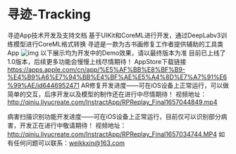 # 寻迹-Tracking
寻迹App技术开发及支持文档
基于UIKit和CoreML进行开发，通过DeepLabv3训练模型进行CoreML格式转换
寻迹是一款为古书画修复工作者提供辅助的工具类App
![img](http://qiniu.liyucreate.com/InstractApp/Simulator%20Screen%20Shot%20-%20iPad%20Pro%20%2812.9-inch%29%20%285th%20generation%29%20-%202022-08-29%20at%2007.48.37.png)
以下展示均为开发中的Demo效果，请以最终版本为准
目前已上线了1.0版本，后续更多功能会慢慢上线尽情期待！
AppStore下载链接 https://apps.apple.com/cn/app/%E5%AF%BB%E8%BF%B9-%E4%B9%A6%E7%94%BB%E4%BF%AE%E5%A4%8D%E7%A7%91%E6%99%AE/id6446952471
AR修复开发进度——可在iOS设备上正常运行，可以做简单的交互，后序开发以及模型的制作还在进行中尽情期待！
视频地址：http://qiniu.liyucreate.com/InstractApp/RPReplay_Final1657044849.mp4

病害扫描识别功能开发进度——可在iOS设备上正常运行，目前仅可以识别部分病害，开发正在进行中敬请期待！
视频地址：http://qiniu.liyucreate.com/InstractApp/RPReplay_Final1657034744.MP4
如有任何问题可以联系：weikkxin@163.com
